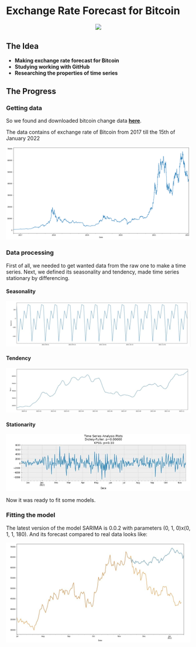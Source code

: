 # Exchange Rate Forecast for Bitcoin
<div align="center">
  <img src="https://s2.coinmarketcap.com/static/img/coins/200x200/1.png" />
</div>

## The Idea
* **Making exchange rate forecast for Bitcoin**
* **Studying working with GitHub**
* **Researching the properties of time series**

## The Progress
### Getting data
So we found and downloaded bitcoin change data [**here**](https://finance.yahoo.com/quote/BTC-USD/history/?guccounter=1&guce_referrer=aHR0cHM6Ly93d3cuZ29vZ2xlLmNvbS8&guce_referrer_sig=AQAAAAWoIdcDol-5rdFT-yFAJP_8t5XiP0K9HMkE3yInMoytwMCcmdqnd5LhN5f5tjOpJPpBX6oOaG8lkoQtlrU8bsi4gUO-4Eo-gkFVvJrOMkusfe5n-GERCEoeWLF3h-nzHAj6reN32AEZCyxrqXOceQ5E5U9_b86FSXTSbVFF-G6z).

The data contains of exchange rate of Bitcoin from 2017 till the 15th of January 2022
<div align="center">
  <img src="https://github.com/optimist2point0/exchange_rate_forecast/blob/main/Graphs/Bitcoin_graph_15.01.2022.png" />
</div>

### Data processing
First of all, we needed to get wanted data from the raw one to make a time series. Next, we defined its seasonality and tendency, made time series stationary by differencing.

#### Seasonality
<div align="center">
  <img src="https://github.com/optimist2point0/exchange_rate_forecast/blob/main/Graphs/Seasonality.jpg" />
</div>

#### Tendency
<div align="center">
  <img src="https://github.com/optimist2point0/exchange_rate_forecast/blob/main/Graphs/Trend.jpg" />
</div>

#### Stationarity
<div align="center">
  <img src="https://github.com/optimist2point0/exchange_rate_forecast/blob/main/Graphs/Stationarity.jpg" />
</div>

Now it was ready to fit some models.

### Fitting the model
The latest version of the model SARIMA is 0.0.2 with parameters (0, 1, 0)x(0, 1, 1, 180). And its forecast compared to real data looks like:
<div align="center">
  <img src="https://github.com/optimist2point0/exchange_rate_forecast/blob/main/Graphs/Predict_v.0.0.3.jpg" />
</div>
